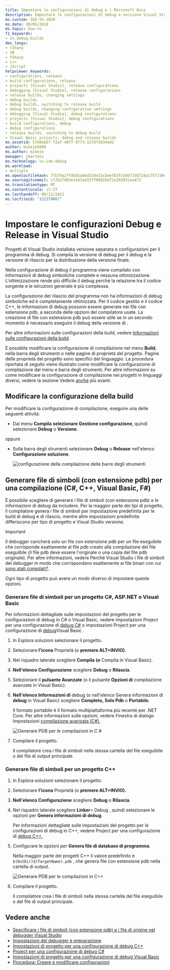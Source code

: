 ```yaml
---
title: Impostare le configurazioni di debug e | Microsoft Docs
description: Impostare le configurazioni di debug e versione Visual Studio. Si compila la versione di debug per il debug e la versione di rilascio per la distribuzione della versione finale.
ms.custom: SEO-VS-2020
ms.date: 10/05/2018
ms.topic: how-to
f1_keywords:
- vs.debug.builds
dev_langs:
- CSharp
- VB
- FSharp
- C++
- JScript
helpviewer_keywords:
- configurations, release
- build configurations, release
- projects [Visual Studio], release configurations
- debugging [Visual Studio], release configurations
- release builds, changing settings
- debug builds
- debug builds, switching to release build
- debug builds, changing configuration settings
- debugging [Visual Studio], debug configurations
- projects [Visual Studio], debug configurations
- build configurations, debug
- debug configurations
- release builds, switching to debug build
- Visual Basic projects, debug and release builds
ms.assetid: 57b6bbb7-f2af-48f7-8773-127d75034ed2
author: mikejo5000
ms.author: mikejo
manager: jmartens
ms.technology: vs-ide-debug
ms.workload:
- multiple
ms.openlocfilehash: 77b79a2ffdb81ab6d23de32cbeefb3fcb8d7248728a17571304121c28c59c152
ms.sourcegitcommit: c72b2f603e1eb3a4157f00926df2e263831ea472
ms.translationtype: MT
ms.contentlocale: it-IT
ms.lasthandoff: 08/12/2021
ms.locfileid: "121379067"
---
```

# <a name="set-debug-and-release-configurations-in-visual-studio"></a>Impostare le configurazioni Debug e Release in Visual Studio

Progetti di Visual Studio installata versione separata e configurazioni per il programma di debug. Si compila la versione di debug per il debug e la versione di rilascio per la distribuzione della versione finale.

Nella configurazione di debug il programma viene compilato con informazioni di debug simboliche complete e nessuna ottimizzazione. L'ottimizzazione rende più difficile il debug perché la relazione tra il codice sorgente e le istruzioni generate è più complessa.

La configurazione del rilascio del programma non ha informazioni di debug simboliche ed è completamente ottimizzata. Per il codice gestito e il codice C++, le [](#BKMK_symbols_release) informazioni di debug possono essere generate nei file con estensione pdb, a seconda delle opzioni del compilatore usate. La creazione di file con estensione pdb può essere utile se in un secondo momento è necessario eseguire il debug della versione di .

Per altre informazioni sulle configurazioni della build, vedere [Informazioni sulle configurazioni della build](../ide/understanding-build-configurations.md).

È possibile modificare la configurazione di compilazione nel menu **Build**, nella barra degli strumenti o nelle pagine di proprietà del progetto. Pagine delle proprietà del progetto sono specifici del linguaggio. La procedura riportata di seguito viene illustrato come modificare la configurazione di compilazione dal menu e barra degli strumenti. Per altre informazioni su come modificare la configurazione di compilazione nei progetti in linguaggi diversi, vedere la sezione Vedere [anche](#see-also) più avanti.

## <a name="change-the-build-configuration"></a>Modificare la configurazione della build

Per modificare la configurazione di compilazione, eseguire una delle seguenti attività:

* Dal menu **Compila** **selezionare Gestione configurazione**, quindi selezionare **Debug** o **Versione**.

oppure

* Sulla barra degli strumenti selezionare **Debug** o **Release** nell'elenco **Configurazione soluzione**.

  ![configurazione della compilazione delle barre degli strumenti](../debugger/media/toolbarbuildconfiguration.png "ToolbarBuildConfiguration")

## <a name="generate-symbol-pdb-files-for-a-build-c-c-visual-basic-f"></a><a name="BKMK_symbols_release"></a>Generare file di simboli (con estensione pdb) per una compilazione (C#, C++, Visual Basic, F#)

È possibile scegliere di generare i file di simboli (con estensione pdb) e le informazioni di debug da includere. Per la maggior parte dei tipi di progetto, il compilatore genera i file di simboli per impostazione predefinita per le build di debug e di rilascio, mentre altre impostazioni predefinite differiscono per tipo di progetto e Visual Studio versione.

> [!IMPORTANT]
> Il debugger caricherà solo un file con estensione pdb per un file eseguibile che corrisponde esattamente al file pdb creato alla compilazione del file eseguibile (il file pdb deve essere l'originale o una copia del file pdb originale). Per altre informazioni, vedere Perché Visual Studio i file di simboli del debugger in modo che corrispondano esattamente ai file binari con cui [sono stati compilati?](/archive/blogs/jimgries/why-does-visual-studio-require-debugger-symbol-files-to-exactly-match-the-binary-files-that-they-were-built-with).

Ogni tipo di progetto può avere un modo diverso di impostare queste opzioni.

### <a name="generate-symbol-files-for-a-c-aspnet-or-visual-basic-project"></a>Generare file di simboli per un progetto C#, ASP.NET o Visual Basic

Per informazioni dettagliate sulle impostazioni del progetto per le configurazioni di debug in C# o Visual Basic, vedere impostazioni Project per una configurazione di [debug C#](../debugger/project-settings-for-csharp-debug-configurations.md) o impostazioni Project per una configurazione di [debug](../debugger/project-settings-for-a-visual-basic-debug-configuration.md)Visual Basic .

1. In Esplora soluzioni selezionare il progetto.

2. Selezionare **l'icona** Proprietà (o **premere ALT+INVIO).**

3. Nel riquadro laterale scegliere **Compila** **(o** Compila in Visual Basic).

4. **Nell'elenco Configurazione** scegliere **Debug** o **Rilascia**.

5. Selezionare il **pulsante Avanzate** (o il pulsante **Opzioni di** compilazione avanzate in Visual Basic).

6. **Nell'elenco Informazioni di** debug (o nell'elenco Genera informazioni di **debug** in Visual Basic) scegliere **Completo,** **Solo Pdb** o **Portabile**.

   Il formato portabile è il formato multipiattaforma più recente per .NET Core. Per altre informazioni sulle opzioni, vedere Finestra di dialogo Impostazioni [compilazione avanzata (C#).](../ide/reference/advanced-build-settings-dialog-box-csharp.md)

   ![Generare PDB per le compilazioni in C #](../debugger/media/dbg_project_properties_pdb_csharp.png "GenerarePDBsForCSharp")

7. Compilare il progetto.

   Il compilatore crea i file di simboli nella stessa cartella del file eseguibile o del file di output principale.

### <a name="generate-symbol-files-for-a-c-project"></a>Generare file di simboli per un progetto C++

1. In Esplora soluzioni selezionare il progetto.

2. Selezionare **l'icona** Proprietà (o **premere ALT+INVIO).**

3. **Nell'elenco Configurazione** scegliere **Debug** o **Rilascia**.

4. Nel riquadro laterale scegliere **Linker**> Debug , quindi selezionare le opzioni per **Genera informazioni di debug**.

   Per informazioni dettagliate sulle impostazioni del progetto per le configurazioni di debug in C++, vedere Project per una configurazione di [debug C++.](../debugger/project-settings-for-a-cpp-debug-configuration.md)

5. Configurare le opzioni per **Genera file di database di programma**.

   Nella maggior parte dei progetti C++ il valore predefinito è `$(OutDir)$(TargetName).pdb` , che genera file con estensione pdb nella cartella di output.

   ![Generare PDB per le compilazioni in C++](../debugger/media/dbg_project_properties_pdb_cplusplus.png "GeneratePDBsforCPlusPlus")

6. Compilare il progetto.

   Il compilatore crea i file di simboli nella stessa cartella del file eseguibile o del file di output principale.

## <a name="see-also"></a><a name="see-also"></a>Vedere anche

- [Specificare i file di simboli (con estensione pdb) e i file di origine nel debugger Visual Studio](../debugger/specify-symbol-dot-pdb-and-source-files-in-the-visual-studio-debugger.md)<br/>
- [Impostazioni del debugger e preparazione](../debugger/debugger-settings-and-preparation.md)<br/>
- [Impostazioni di progetto per una configurazione di debug C++](../debugger/project-settings-for-a-cpp-debug-configuration.md)<br/>
- [Project per una configurazione di debug C#](../debugger/project-settings-for-csharp-debug-configurations.md)<br/>
- [Impostazioni di progetto per una configurazione di debug Visual Basic](../debugger/project-settings-for-a-visual-basic-debug-configuration.md)<br/>
- [Procedura: Creare e modificare configurazioni](../ide/how-to-create-and-edit-configurations.md)